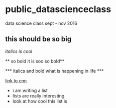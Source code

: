 # public_datascienceclass
data science class sept - nov 2016

## this should be so big

*italics is cool*

** so bold it is soo so bold**

*** italics and bold what is happening in life ***

[link to cnn](http://cnn.com)

* i am writing a list
* lists are really interesting
* look at how cool this list is


